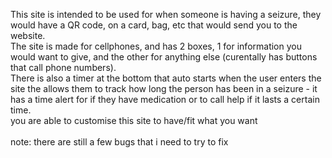 This site is intended to be used for when someone is having a seizure, they would have a QR code, on a card, bag, etc that would send you to the website. 
<br>
The site is made for cellphones, and has 2 boxes, 1 for information you would want to give, and the other for anything else (curentally has buttons that call phone numbers).
<br>
There is also a timer at the bottom that auto starts when the user enters the site the allows them to track how long the person has been in a seizure - it has a time alert for if they have medication or to call help if it lasts a certain time.
<br>
you are able to customise this site to have/fit what you want
<br>
<br>
note: there are still a few bugs that i need to try to fix
